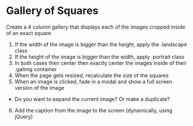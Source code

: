 # Gallery of Squares

Create a 4 column gallery that displays each of the images cropped inside of an exact square

1. If the width of the image is bigger than the height, apply the .landscape class
2. If the height of the image is bigger than the width, apply .portrait class
3. In both cases then center then exactly center the images inside of their .galimg container
4. When the page gets resized, recalculate the size of the squares
5. When an image is clicked, fade in a modal and show a full screen version of the image
  - Do you want to expand the current image? Or make a duplicate?
6. Add the caption from the image to the screen (dynamically, using jQuery)
